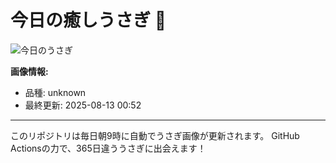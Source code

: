 # 今日の癒しうさぎ 🐰

![今日のうさぎ](https://firebasestorage.googleapis.com/v0/b/rabbitdb-9370d.appspot.com/o/rabbits%2F6439d5e1?alt=media&token=4d7bffaf-e57c-4a47-93c5-b8e203ac2b48)

**画像情報:**
- 品種: unknown
- 最終更新: 2025-08-13 00:52

---

このリポジトリは毎日朝9時に自動でうさぎ画像が更新されます。
GitHub Actionsの力で、365日違ううさぎに出会えます！
